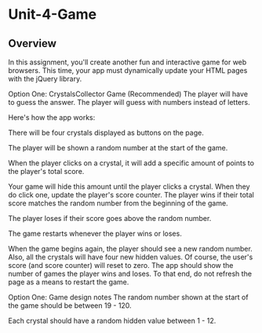 # Unit-4-Game

## Overview

In this assignment, you'll create another fun and interactive game for web browsers. This time, your app must dynamically update your HTML pages with the jQuery library.

Option One: CrystalsCollector Game (Recommended)
The player will have to guess the answer. The player will guess with numbers instead of letters.

Here's how the app works:

There will be four crystals displayed as buttons on the page.

The player will be shown a random number at the start of the game.

When the player clicks on a crystal, it will add a specific amount of points to the player's total score.

Your game will hide this amount until the player clicks a crystal.
When they do click one, update the player's score counter.
The player wins if their total score matches the random number from the beginning of the game.

The player loses if their score goes above the random number.

The game restarts whenever the player wins or loses.

When the game begins again, the player should see a new random number. Also, all the crystals will have four new hidden values. Of course, the user's score (and score counter) will reset to zero.
The app should show the number of games the player wins and loses. To that end, do not refresh the page as a means to restart the game.

Option One: Game design notes
The random number shown at the start of the game should be between 19 - 120.

Each crystal should have a random hidden value between 1 - 12.
